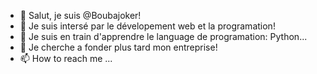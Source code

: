 - 👋 Salut, je suis @Boubajoker!
- 👀 Je suis intersé par le dévelopement web et la programation!
- 🌱 Je suis en train d'apprendre le language de programation: Python...
- 💞️ Je cherche a fonder plus tard mon entreprise!
- 📫 How to reach me ...

<!---
Boubajoker/Boubajoker is a ✨ special ✨ repository because its `README.md` (this file) appears on your GitHub profile.
You can click the Preview link to take a look at your changes.
--->
